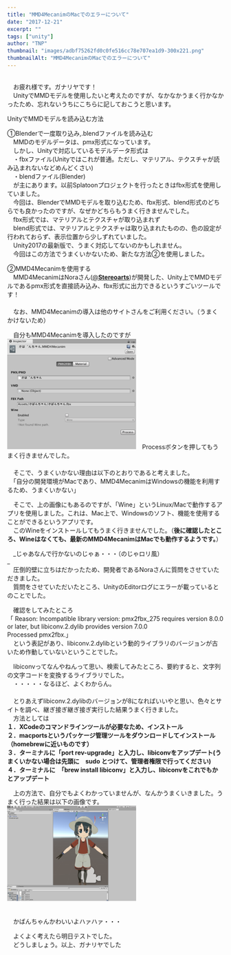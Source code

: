 ```yaml
---
title: "MMD4MecanimのMacでのエラーについて"
date: "2017-12-21"
excerpt: ""
tags: ["unity"]
author: "TNP"
thumbnail: "images/adbf75262fd0c0fe516cc78e707ea1d9-300x221.png"
thumbnailAlt: "MMD4MecanimのMacでのエラーについて"
---
```


   
　お疲れ様です。ガナリヤです！  
　UnityでMMDモデルを使用したいと考えたのですが、なかなかうまく行かなかったため、忘れないうちにこちらに記しておこうと思います。  
  
  
  
UnityでMMDモデルを読み込む方法  
  
①Blenderで一度取り込み,.blendファイルを読み込む  
　MMDのモデルデータは、pmx形式になっています。  
　しかし、Unityで対応しているモデルデータ形式は  
　・fbxファイル(Unityではこれが普通。ただし、マテリアル、テクスチャが読み込まれないなどめんどくさい)  
　・blendファイル(Blender)  
　が主にあります。以前Splatoonプロジェクトを行ったときはfbx形式を使用していました。  
　今回は、BlenderでMMDモデルを取り込むため、fbx形式、blend形式のどちらでも良かったのですが、なぜかどちらもうまく行きませんでした。  
　fbx形式では、マテリアルとテクスチャが取り込まれず  
　blend形式では、マテリアルとテクスチャは取り込まれたものの、色の設定が行われておらず、表示位置から少しずれていました。  
　Unity2017の最新版で、うまく対応してないのかもしれません。  
　今回はこの方法でうまくいかないため、新たな方法②を使用しました。  
  
  
  
  
②MMD4Mecanimを使用する  
　MMD4MecanimはNoraさん([@**Stereoarts**](https://twitter.com/Stereoarts))が開発した、Unity上でMMDモデルであるpmx形式を直接読み込み、fbx形式に出力できるというすごいツールです！  
　  
　なお、MMD4Mecanimの導入は他のサイトさんをご利用ください。（うまくかけないため）  
  
　自分もMMD4Mecanimを導入したのですが  
![](images/b2cdaecddf55c76a56487a939c0bb1b3-300x256.png)　Processボタンを押してもうまく行きませんでした。  
　  
　そこで、うまくいかない理由は以下のとおりであると考えました。  
　「自分の開発環境がMacであり、MMD4MecanimはWindowsの機能を利用するため、うまくいかない」  
  
　そこで、上の画像にもあるのですが、「Wine」というLinux/Macで動作するアプリを使用しました。これは、Mac上で、Windowsのソフト、機能を使用することができるというアプリです。  
　このWineをインストールしてもうまく行きませんでした。（**後に確認したところ、Wineはなくても、最新のMMD4MecanimはMacでも動作するようです。**）　  
  
  
  
  
　_じゃあなんで行かないのじゃぁ・・・（のじゃロリ風）  
_  
　圧倒的壁に立ちはだかったため、開発者であるNoraさんに質問をさせていただきました。  
　質問をさせていただいたところ、UnityのEditorログにエラーが載っているとのことでした。  
  
　確認をしてみたところ  
「 Reason: Incompatible library version: pmx2fbx\_275 requires version 8.0.0 or later, but libiconv.2.dylib provides version 7.0.0  
Processed pmx2fbx.」  
　という表記があり、libiconv.2.dylibという動的ライブラリのバージョンが古いため作動していないということでした。  
  
　libiconvってなんやねんって思い、検索してみたところ、要約すると、文字列の文字コードを変換するライブラリでした。  
　・・・・・なるほど、よくわからん。  
　  
　とりあえずlibiconv.2.dylibのバージョンが8になればいいやと思い、色々とサイトを調べ、継ぎ接ぎ継ぎ接ぎ実行した結果うまく行きました。  
　方法としては  
**１．XCodeのコマンドラインツールが必要なため、インストール**  
**２．macportsというパッケージ管理ツールをダウンロードしてインストール（homebrewに近いものです）**  
**３．ターミナルに「port rev-upgrade」と入力し、libiconvをアップデート(うまくいかない場合は先頭に　sudo とつけて、管理者権限で行ってください)**  
**４．ターミナルに　「brew install libiconv」と入力し、libiconvをこれでもかとアップデート**  
  
　上の方法で、自分でもよくわかっていませんが、なんかうまくいきました。うまく行った結果は以下の画像です。![](images/adbf75262fd0c0fe516cc78e707ea1d9-300x221.png)  
  
　  
　かばんちゃんかわいいよハァハァ・・・  
  
  
　よくよく考えたら明日テストでした。  
　どうしましょう。以上、ガナリヤでした
